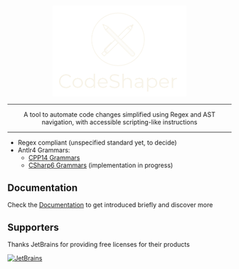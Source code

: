 <!-- LINKS -->
[codeshaper-docs]: https://oridevteam.github.io/CodeShaperDocs/


<p align="center">
<img src="https://github.com/OriDevTeam/CodeShaperSharp/blob/main/Assets/logo/CodeShaper-logos_transparent_cut.png" width="300"/>
</p>

____

<p align="center">
A tool to automate code changes simplified using Regex and AST navigation, with accessible scripting-like instructions
</p>

____

- Regex compliant (unspecified standard yet, to decide)
- Antlr4 Grammars:
  - [CPP14 Grammars](https://github.com/antlr/grammars-v4/tree/master/cpp)
  - [CSharp6 Grammars](https://github.com/antlr/grammars-v4/tree/master/csharp) (implementation in progress)

## Documentation
Check the [Documentation][codeshaper-docs]
to get introduced briefly and discover more


## Supporters
Thanks JetBrains for providing free licenses for their products

[<img src="https://github.com/OriDevTeam/CodeShaper/raw/main/KivyGUI/Assets/jetbrains.png" alt="JetBrains" width=150>](https://www.jetbrains.com/?from=CodeShaper)

